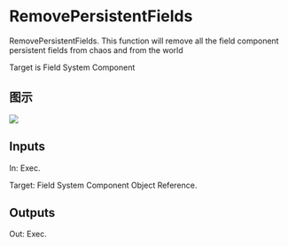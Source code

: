# RemovePersistentFields

RemovePersistentFields. This function will remove all the field component persistent fields from chaos and from the world

Target is Field System Component

## 图示

![]($-20221218-18595018.png)

## Inputs

In: Exec.

Target: Field System Component Object Reference.  

## Outputs

Out: Exec.

